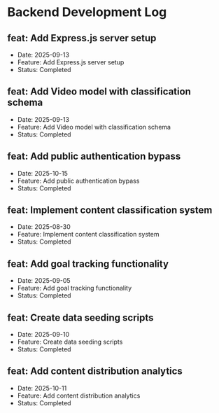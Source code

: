 # Backend Development Log


## feat: Add Express.js server setup
- Date: 2025-09-13
- Feature: Add Express.js server setup
- Status: Completed

## feat: Add Video model with classification schema
- Date: 2025-09-13
- Feature: Add Video model with classification schema
- Status: Completed

## feat: Add public authentication bypass
- Date: 2025-10-15
- Feature: Add public authentication bypass
- Status: Completed

## feat: Implement content classification system
- Date: 2025-08-30
- Feature: Implement content classification system
- Status: Completed

## feat: Add goal tracking functionality
- Date: 2025-09-05
- Feature: Add goal tracking functionality
- Status: Completed

## feat: Create data seeding scripts
- Date: 2025-09-10
- Feature: Create data seeding scripts
- Status: Completed

## feat: Add content distribution analytics
- Date: 2025-10-11
- Feature: Add content distribution analytics
- Status: Completed
